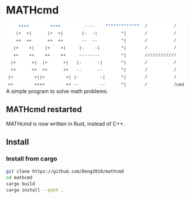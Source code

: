 # MATHcmd
![](./mathcmd.png)\
A simple program to solve math problems.

## MATHcmd restarted
MATHcmd is now written in Rust, instead of C++.

## Install

### Install from cargo

```bash
git clone https://github.com/Deng2010/mathcmd
cd mathcmd
cargo build
cargo install --path .
```